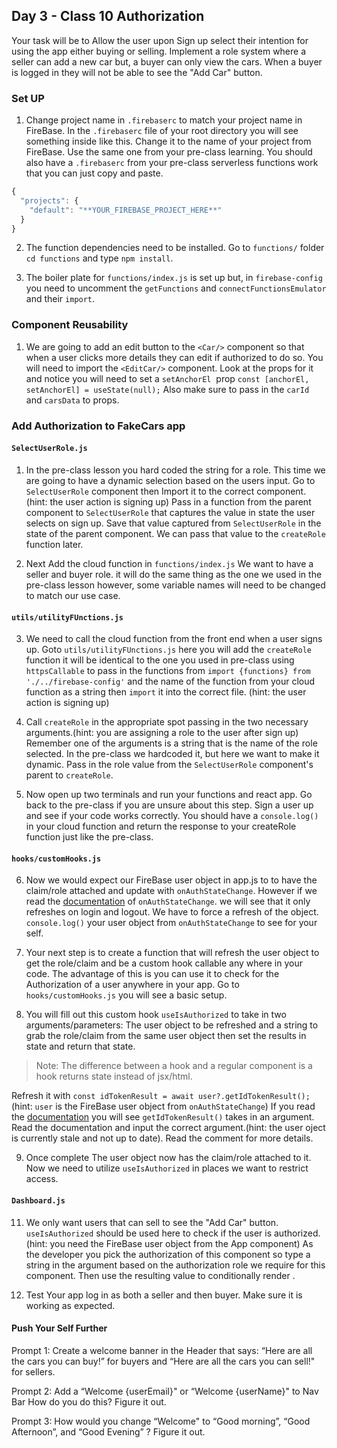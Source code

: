 ## Day 3 - Class 10 Authorization

Your task will be to Allow the user upon Sign up select their intention for using the app either buying or selling. Implement a role system where a seller can add a new car but, a buyer can only view the cars. When a buyer is logged in they will not be able to see the "Add Car" button.

### Set UP

1. Change project name in `.firebaserc` to match your project name in FireBase. In the `.firebaserc` file of your root directory you will see something inside like this. Change it to the name of your project from FireBase. Use the same one from your pre-class learning. You should also have a `.firebaserc` from your pre-class serverless functions work that you can just copy and paste.

```javascript
{
  "projects": {
    "default": "**YOUR_FIREBASE_PROJECT_HERE**"
  }
}

```

2. The function dependencies need to be installed. Go to `functions/` folder `cd functions` and type `npm install`.

3. The boiler plate for `functions/index.js` is set up but, in `firebase-config` you need to uncomment the `getFunctions` and `connectFunctionsEmulator` and their `import`.

### Component Reusability

1. We are going to add an edit button to the `<Car/>` component so that when a user clicks more details they can edit if authorized to do so. You will need to import the `<EditCar/>` component. Look at the props for it and notice you will need to set a `setAnchorEl`  prop
   `const [anchorEl, setAnchorEl] = useState(null);` Also make sure to pass in the `carId` and `carsData` to props.

### Add Authorization to FakeCars app

#### `SelectUserRole.js`

1. In the pre-class lesson you hard coded the string for a role. This time we are going to have a dynamic selection based on the users input. Go to `SelectUserRole` component then Import it to the correct component.(hint: the user action is signing up) Pass in a function from the parent component to `SelectUserRole` that captures the value in state the user selects on sign up. Save that value captured from `SelectUserRole` in the state of the parent component. We can pass that value to the `createRole` function later.

2. Next Add the cloud function in `functions/index.js` We want to have a seller and buyer role. it will do the same thing as the one we used in the pre-class lesson however, some variable names will need to be changed to match our use case.

#### `utils/utilityFUnctions.js`

3. We need to call the cloud function from the front end when a user signs up. Goto `utils/utilityFUnctions.js` here you will add the `createRole` function it will be identical to the one you used in pre-class using `httpsCallable` to pass in the functions from `import {functions} from './../firebase-config'` and the name of the function from your
   cloud function as a string then `import` it into the correct file. (hint: the user action is signing up)

4. Call `createRole` in the appropriate spot passing in the two necessary arguments.(hint: you are assigning a role to the user after sign up) Remember one of the arguments is a string that is the name of the role selected. In the pre-class we hardcoded it, but here we want to make it dynamic. Pass in the role value from the `SelectUserRole` component's parent to `createRole`.

5. Now open up two terminals and run your functions and react app. Go back to the pre-class if you are unsure about this step. Sign a user up and see if your code works correctly. You should have a `console.log()` in your cloud function and return the response to your createRole function just like the pre-class.

#### `hooks/customHooks.js`

6. Now we would expect our FireBase user object in app.js to to have the claim/role attached and update with `onAuthStateChange`. However if we read the [documentation](https://firebase.google.com/docs/reference/js/v8/firebase.auth.Auth#onauthstatechanged) of `onAuthStateChange`. we will see that it only refreshes on login and logout. We have to force a refresh of the object. `console.log()` your user object from `onAuthStateChange` to see for your self.

7. Your next step is to create a function that will refresh the user object to get the role/claim and be a custom hook callable any where in your code. The advantage of this is you can use it to check for the Authorization of a user anywhere in your app. Go to `hooks/customHooks.js` you will see a basic setup.

8. You will fill out this custom hook `useIsAuthorized` to take in two arguments/parameters: The user object to be refreshed and a string to grab the role/claim from the same user object then set the results in state and return that state.

> Note: The difference between a hook and a regular component is a hook returns state instead of jsx/html.

Refresh it with `const idTokenResult = await user?.getIdTokenResult();` (hint: `user` is the FireBase user object from `onAuthStateChange`) If you read the [documentation](https://firebase.google.com/docs/reference/js/v8/firebase.User#getidtokenresult) you will see `getIdTokenResult()` takes in an argument. Read the documentation
and input the correct argument.(hint: the user oject is currently stale and not up to date). Read the comment for more details.

9. Once complete The user object now has the claim/role attached to it. Now we need to utilize `useIsAuthorized` in places we want to restrict access.

#### `Dashboard.js`

11. We only want users that can sell to see the "Add Car" button. `useIsAuthorized` should be used here to check if the user is authorized.(hint: you need the FireBase user object from the App component) As the developer you pick the authorization of this component so type a string in the argument based on the authorization role we require for this component. Then use the resulting value to conditionally render <AddCar/>.

12. Test Your app log in as both a seller and then buyer. Make sure it is working as expected.

#### Push Your Self Further

Prompt 1: Create a welcome banner in the Header that says: “Here are all the cars you can buy!” for buyers and “Here are all the cars you can sell!" for sellers.

Prompt 2: Add a “Welcome {userEmail}" or “Welcome {userName}" to Nav Bar How do you do this? Figure it out.

Prompt 3: How would you change “Welcome" to “Good morning”, “Good Afternoon”, and “Good Evening” ? Figure it out.
